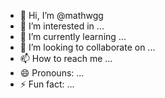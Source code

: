 - 👋 Hi, I’m @mathwgg
- 👀 I’m interested in ...
- 🌱 I’m currently learning ...
- 💞️ I’m looking to collaborate on ...
- 📫 How to reach me ...
- 😄 Pronouns: ...
- ⚡ Fun fact: ...

<!---
mathwgg/mathwgg is a ✨ special ✨ repository because its `README.md` (this file) appears on your GitHub profile.
You can click the Preview link to take a look at your changes.
--->
